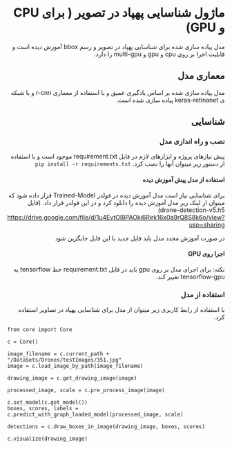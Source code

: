 <div dir='rtl' align='right'>
	
# ماژول شناسایی پهپاد در تصویر ( برای CPU و GPU)


مدل پیاده سازی شده برای شناسایی پهپاد در تصویر و رسم bbox آموزش دیده است و قابلیت اجرا بر روی cpu و gpu و multi-gpu را دارد.


## معماری مدل

مدل پیاده سازی شده بر اساس یادگیری عمیق و با استفاده از معماری  r-cnn و با شبکه ی keras-retinanet پیاده سازی شده است.

## شناسایی

### نصب و راه اندازی مدل


پیش نیازهای پروژه و ابزارهای لازم در فایل requirement.txt موجود است و با استفاده از دستور زیر میتوان آنها را نصب کرد.
`pip install -r requirements.txt`
#### استفاده از مدل پیش آموزش دیده

برای شناسایی نیاز است مدل آموزش دیده در فولدر Trained-Model قرار داده شود که میتوان از لینک زیر مدل آموزش دیده را دانلود کرد و در این فولدر قرار داد. (فایل drone-detection-v5.h5)
https://drive.google.com/file/d/1u4EvtOl8PAOkj6Rirk16x0a9rQ8S8k6o/view?usp=sharing

در صورت آموزش مجدد مدل باید فایل جدید با این فایل جایگزین شود


#### اجرا روی GPU
نکته: برای اجرای مدل بر روی gpu باید در فایل requirement.txt خط tensorflow به tensorflow-gpu تغییر کند.


### استفاده از مدل

با استفاده از رابط کاربری زیر میتوان از مدل برای شناسایی پهپاد در تصاویر استفاده کرد.

</div>


```
from core import Core  

c = Core()  
  
image_filename = c.current_path + "/DataSets/Drones/testImages/351.jpg"  
image = c.load_image_by_path(image_filename)  
  
drawing_image = c.get_drawing_image(image)  
  
processed_image, scale = c.pre_process_image(image)  
  
c.set_model(c.get_model())  
boxes, scores, labels = c.predict_with_graph_loaded_model(processed_image, scale)  
  
detections = c.draw_boxes_in_image(drawing_image, boxes, scores)  
  
c.visualize(drawing_image)
```

